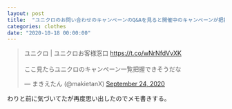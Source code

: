 ```yaml
---
layout: post
title:  "ユニクロのお問い合わせのキャンペーンのQ&Aを見ると開催中のキャンペーンが把握できる"
categories: clothes
date: "2020-10-18 00:00:00"
---
```


<blockquote class="twitter-tweet tw-align-center"><p lang="ja" dir="ltr">ユニクロ | ユニクロお客様窓口 <a href="https://t.co/wNrNfdVvXK">https://t.co/wNrNfdVvXK</a> <br><br>ここ見たらユニクロのキャンペーン一覧把握できそうだな</p>&mdash; まきえたん (@makietanX) <a href="https://twitter.com/makietanX/status/1309191534902824961?ref_src=twsrc%5Etfw">September 24, 2020</a></blockquote> <script async src="https://platform.twitter.com/widgets.js" charset="utf-8"></script>

わりと前に気づいてたが再度思い出したのでメモ書きする。
